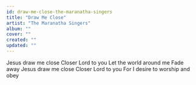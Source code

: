 ```yaml
---
id: draw-me-close-the-maranatha-singers
title: "Draw Me Close"
artist: "The Maranatha Singers"
album: ""
cover: ""
created: ""
updated: ""
---
```


Jesus draw me close
Closer Lord to you
Let the world around me
Fade away
Jesus draw me close
Closer Lord to you
For I desire to worship and obey